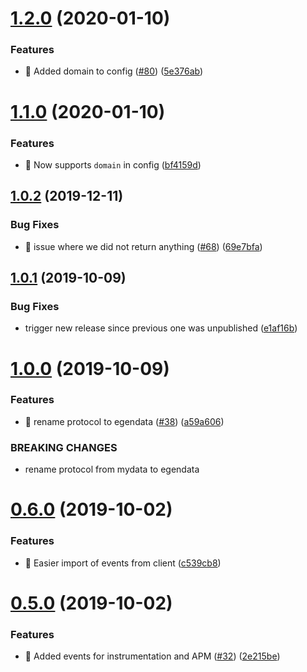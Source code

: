 # [1.2.0](https://github.com/egendata/client/compare/v1.1.0...v1.2.0) (2020-01-10)


### Features

* 🎸 Added domain to config ([#80](https://github.com/egendata/client/issues/80)) ([5e376ab](https://github.com/egendata/client/commit/5e376abda07dcf73b310bd2e3ca877e0f64ae415))

# [1.1.0](https://github.com/egendata/client/compare/v1.0.2...v1.1.0) (2020-01-10)


### Features

* 🎸 Now supports `domain` in config ([bf4159d](https://github.com/egendata/client/commit/bf4159d060015904cb10046cea0853f96739add4))

## [1.0.2](https://github.com/egendata/client/compare/v1.0.1...v1.0.2) (2019-12-11)


### Bug Fixes

* 🐛 issue where we did not return anything ([#68](https://github.com/egendata/client/issues/68)) ([69e7bfa](https://github.com/egendata/client/commit/69e7bfa75dbc244e571a3a71d47cdcc704afcd9a))

## [1.0.1](https://github.com/egendata/client/compare/v1.0.0...v1.0.1) (2019-10-09)


### Bug Fixes

* trigger new release since previous one was unpublished ([e1af16b](https://github.com/egendata/client/commit/e1af16b))

# [1.0.0](https://github.com/egendata/client/compare/v0.6.0...v1.0.0) (2019-10-09)


### Features

* 🎸 rename protocol to egendata ([#38](https://github.com/egendata/client/issues/38)) ([a59a606](https://github.com/egendata/client/commit/a59a606))


### BREAKING CHANGES

* rename protocol from mydata to egendata

# [0.6.0](https://github.com/egendata/client/compare/v0.5.0...v0.6.0) (2019-10-02)


### Features

* 🎸 Easier import of events from client ([c539cb8](https://github.com/egendata/client/commit/c539cb8))

# [0.5.0](https://github.com/egendata/client/compare/v0.4.0...v0.5.0) (2019-10-02)


### Features

* 🎸 Added events for instrumentation and APM ([#32](https://github.com/egendata/client/issues/32)) ([2e215be](https://github.com/egendata/client/commit/2e215be))
